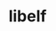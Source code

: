 ---
title: "libelf"
layout: cache
categories: [package, develop-2024-06-16]
meta: {"versions": ["0.8.13"], "compilers": ["cce@=15.0.1"], "oss": ["rhel8"], "platforms": ["linux"], "targets": ["zen4"], "stacks": ["e4s-cray-rhel", "root"], "num_specs": 1, "num_specs_by_stack": {"e4s-cray-rhel": 1, "root": 1}}
spec_details: [{"hash": "rl6tgvu7figkq3o7g4ifvrtdts6jhuor", "compiler": "cce@=15.0.1", "versions": ["0.8.13"], "os": "rhel8", "platform": "linux", "target": "zen4", "variants": ["build_system=autotools"], "stacks": ["e4s-cray-rhel", "root"], "size": "-", "tarball": "https://binaries.spack.io/develop-2024-06-16/build_cache/linux-rhel8-zen4/cce-15.0.1/libelf-0.8.13/linux-rhel8-zen4-cce-15.0.1-libelf-0.8.13-rl6tgvu7figkq3o7g4ifvrtdts6jhuor.spack"}]
---